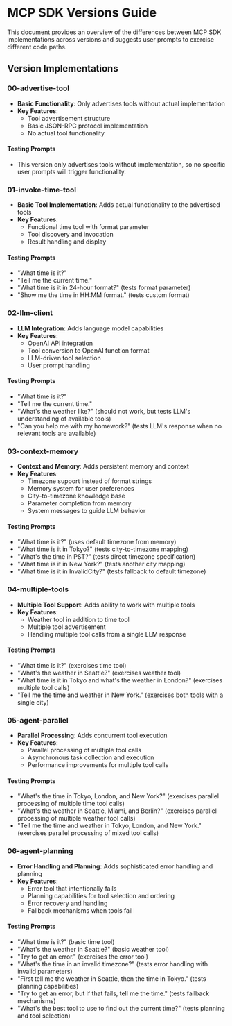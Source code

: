 # MCP SDK Versions Guide

This document provides an overview of the differences between MCP SDK implementations across versions and suggests user prompts to exercise different code paths.

## Version Implementations

### 00-advertise-tool
- **Basic Functionality**: Only advertises tools without actual implementation
- **Key Features**:
  - Tool advertisement structure
  - Basic JSON-RPC protocol implementation
  - No actual tool functionality

#### Testing Prompts
- This version only advertises tools without implementation, so no specific user prompts will trigger functionality.

### 01-invoke-time-tool
- **Basic Tool Implementation**: Adds actual functionality to the advertised tools
- **Key Features**:
  - Functional time tool with format parameter
  - Tool discovery and invocation
  - Result handling and display

#### Testing Prompts
- "What time is it?"
- "Tell me the current time."
- "What time is it in 24-hour format?" (tests format parameter)
- "Show me the time in HH:MM format." (tests custom format)

### 02-llm-client
- **LLM Integration**: Adds language model capabilities
- **Key Features**:
  - OpenAI API integration
  - Tool conversion to OpenAI function format
  - LLM-driven tool selection
  - User prompt handling

#### Testing Prompts
- "What time is it?"
- "Tell me the current time."
- "What's the weather like?" (should not work, but tests LLM's understanding of available tools)
- "Can you help me with my homework?" (tests LLM's response when no relevant tools are available)

### 03-context-memory
- **Context and Memory**: Adds persistent memory and context
- **Key Features**:
  - Timezone support instead of format strings
  - Memory system for user preferences
  - City-to-timezone knowledge base
  - Parameter completion from memory
  - System messages to guide LLM behavior

#### Testing Prompts
- "What time is it?" (uses default timezone from memory)
- "What time is it in Tokyo?" (tests city-to-timezone mapping)
- "What's the time in PST?" (tests direct timezone specification)
- "What time is it in New York?" (tests another city mapping)
- "What time is it in InvalidCity?" (tests fallback to default timezone)

### 04-multiple-tools
- **Multiple Tool Support**: Adds ability to work with multiple tools
- **Key Features**:
  - Weather tool in addition to time tool
  - Multiple tool advertisement
  - Handling multiple tool calls from a single LLM response

#### Testing Prompts
- "What time is it?" (exercises time tool)
- "What's the weather in Seattle?" (exercises weather tool)
- "What time is it in Tokyo and what's the weather in London?" (exercises multiple tool calls)
- "Tell me the time and weather in New York." (exercises both tools with a single city)

### 05-agent-parallel
- **Parallel Processing**: Adds concurrent tool execution
- **Key Features**:
  - Parallel processing of multiple tool calls
  - Asynchronous task collection and execution
  - Performance improvements for multiple tool calls

#### Testing Prompts
- "What's the time in Tokyo, London, and New York?" (exercises parallel processing of multiple time tool calls)
- "What's the weather in Seattle, Miami, and Berlin?" (exercises parallel processing of multiple weather tool calls)
- "Tell me the time and weather in Tokyo, London, and New York." (exercises parallel processing of mixed tool calls)

### 06-agent-planning
- **Error Handling and Planning**: Adds sophisticated error handling and planning
- **Key Features**:
  - Error tool that intentionally fails
  - Planning capabilities for tool selection and ordering
  - Error recovery and handling
  - Fallback mechanisms when tools fail

#### Testing Prompts
- "What time is it?" (basic time tool)
- "What's the weather in Seattle?" (basic weather tool)
- "Try to get an error." (exercises the error tool)
- "What's the time in an invalid timezone?" (tests error handling with invalid parameters)
- "First tell me the weather in Seattle, then the time in Tokyo." (tests planning capabilities)
- "Try to get an error, but if that fails, tell me the time." (tests fallback mechanisms)
- "What's the best tool to use to find out the current time?" (tests planning and tool selection)


